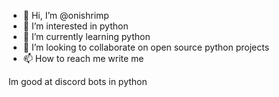 - 👋 Hi, I’m @onishrimp
- 👀 I’m interested in python
- 🌱 I’m currently learning python
- 💞️ I’m looking to collaborate on open source python projects
- 📫 How to reach me write me

Im good at discord bots in python

